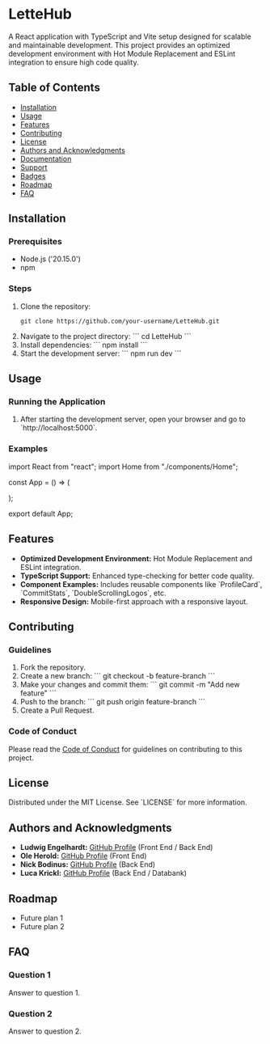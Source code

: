# LetteHub

A React application with TypeScript and Vite setup designed for scalable and maintainable development. This project provides an optimized development environment with Hot Module Replacement and ESLint integration to ensure high code quality.

## Table of Contents

- [Installation](#installation)
- [Usage](#usage)
- [Features](#features)
- [Contributing](#contributing)
- [License](#license)
- [Authors and Acknowledgments](#authors-and-acknowledgments)
- [Documentation](#documentation)
- [Support](#support)
- [Badges](#badges)
- [Roadmap](#roadmap)
- [FAQ](#faq)

## Installation

### Prerequisites

- Node.js ('20.15.0')
- npm 

### Steps

1. Clone the repository:
   ```
   git clone https://github.com/your-username/LetteHub.git
   
2. Navigate to the project directory:
   \`\`\`
   cd LetteHub
   \`\`\`
3. Install dependencies:
   \`\`\`
   npm install
   \`\`\`
4. Start the development server:
   \`\`\`
   npm run dev
    \`\`\`

## Usage

### Running the Application

1. After starting the development server, open your browser and go to \`http://localhost:5000\`.

### Examples


import React from "react";
import Home from "./components/Home";

const App = () => (
  <div>
    <Home />
  </div>
);

export default App;



## Features

- **Optimized Development Environment:** Hot Module Replacement and ESLint integration.
- **TypeScript Support:** Enhanced type-checking for better code quality.
- **Component Examples:** Includes reusable components like \`ProfileCard\`, \`CommitStats\`, \`DoubleScrollingLogos\`, etc.
- **Responsive Design:** Mobile-first approach with a responsive layout.

## Contributing

### Guidelines

1. Fork the repository.
2. Create a new branch:
   \`\`\`
   git checkout -b feature-branch
   \`\`\`
3. Make your changes and commit them:
   \`\`\`
   git commit -m "Add new feature"
   \`\`\`
4. Push to the branch:
   \`\`\`
   git push origin feature-branch
   \`\`\`
5. Create a Pull Request.

### Code of Conduct

Please read the [Code of Conduct](link-to-code-of-conduct) for guidelines on contributing to this project.

## License

Distributed under the MIT License. See \`LICENSE\` for more information.

## Authors and Acknowledgments

- **Ludwig Engelhardt:** [GitHub Profile](https://github.com/L-Engelhardt-Lette) (Front End / Back End)
- **Ole Herold:** [GitHub Profile](https://github.com/OleHerold) (Front End)
- **Nick Bodinus:** [GitHub Profile](https://github.com/Nbdnus) (Back End)
- **Luca Krickl:** [GitHub Profile](https://github.com/LucaKrickl) (Back End / Databank)


## Roadmap

- Future plan 1
- Future plan 2

## FAQ

### Question 1

Answer to question 1.

### Question 2

Answer to question 2.
